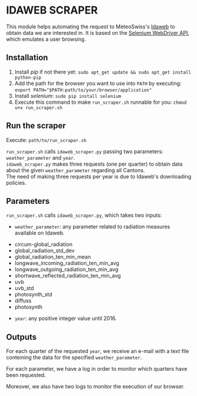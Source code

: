 # IDAWEB SCRAPER
This module helps automating the request to MeteoSwiss's [Idaweb](https://gate.meteoswiss.ch/idaweb/login.do) to obtain data we are interested in.
It is based on the [Selenium WebDriver API](http://www.seleniumhq.org/projects/webdriver/), which emulates a user browsing.

## Installation
1. Install *pip* if not there yet: `sudo apt_get update && sudo apt_get install python-pip`
2. Add the path for the browser you want to use into `PATH` by executing: <br>
  `export PATH="$PATH:path/to/your/browser/application"`
3. Install *selenium*: `sudo pip install selenium`
4. Execute this command to make `run_scraper.sh` runnable for you: `chmod u+x run_scraper.sh`

## Run the scraper
Execute: `path/to/run_scraper.sh`

`run_scraper.sh` calls `idaweb_scraper.py` passing two parameters: `weather_parameter` and `year`. <br>
`idaweb_scraper.py` makes three requests (one per quarter) to obtain data about the given `weather_parameter` regarding all Cantons. <br>
The need of making three requests per year is due to Idaweb's downloading policies.

## Parameters
`run_scraper.sh` calls `idaweb_scraper.py`, which takes two inputs:
- `weather_parameter`: any parameter related to radiation measures available on Idaweb.
 + circum-global_radiation
 + global\_radiation\_std\_dev
 + global\_radiation\_ten\_min\_mean
 + longwave\_incoming\_radiation\_ten\_min\_avg
 + longwave\_outgoing\_radiation\_ten\_min\_avg
 + shortwave\_reflected\_radiation\_ten\_min\_avg
 + uvb
 + uvb\_std
 + photosynth\_std
 + diffuss
 + photosynth
- `year`: any positive integer value until 2016.

## Outputs
For each quarter of the requested `year`, we receive an e-mail with a text file conteining the data for the specified `weather_parameter`.

For each parameter, we have a log in order to monitor which quarters have been requested.

Moreover, we also have two logs to monitor the execution of our browser.

